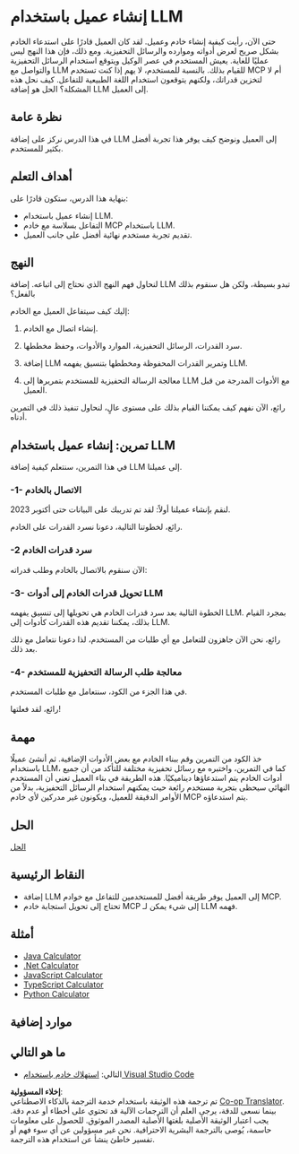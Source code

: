 <!--
CO_OP_TRANSLATOR_METADATA:
{
  "original_hash": "abbb199eb22fdffa44a0de4db6a5ea49",
  "translation_date": "2025-05-17T10:14:11+00:00",
  "source_file": "03-GettingStarted/03-llm-client/README.md",
  "language_code": "ar"
}
-->
# إنشاء عميل باستخدام LLM

حتى الآن، رأيت كيفية إنشاء خادم وعميل. لقد كان العميل قادرًا على استدعاء الخادم بشكل صريح لعرض أدواته وموارده والرسائل التحفيزية. ومع ذلك، فإن هذا النهج ليس عمليًا للغاية. يعيش المستخدم في عصر الوكيل ويتوقع استخدام الرسائل التحفيزية والتواصل مع LLM للقيام بذلك. بالنسبة للمستخدم، لا يهم إذا كنت تستخدم MCP أم لا لتخزين قدراتك، ولكنهم يتوقعون استخدام اللغة الطبيعية للتفاعل. كيف نحل هذه المشكلة؟ الحل هو إضافة LLM إلى العميل.

## نظرة عامة

في هذا الدرس نركز على إضافة LLM إلى العميل ونوضح كيف يوفر هذا تجربة أفضل بكثير للمستخدم.

## أهداف التعلم

بنهاية هذا الدرس، ستكون قادرًا على:

- إنشاء عميل باستخدام LLM.
- التفاعل بسلاسة مع خادم MCP باستخدام LLM.
- تقديم تجربة مستخدم نهائية أفضل على جانب العميل.

## النهج

لنحاول فهم النهج الذي نحتاج إلى اتباعه. إضافة LLM تبدو بسيطة، ولكن هل سنقوم بذلك بالفعل؟

إليك كيف سيتفاعل العميل مع الخادم:

1. إنشاء اتصال مع الخادم.

1. سرد القدرات، الرسائل التحفيزية، الموارد والأدوات، وحفظ مخططها.

1. إضافة LLM وتمرير القدرات المحفوظة ومخططها بتنسيق يفهمه LLM.

1. معالجة الرسالة التحفيزية للمستخدم بتمريرها إلى LLM مع الأدوات المدرجة من قبل العميل.

رائع، الآن نفهم كيف يمكننا القيام بذلك على مستوى عالٍ، لنحاول تنفيذ ذلك في التمرين أدناه.

## تمرين: إنشاء عميل باستخدام LLM

في هذا التمرين، سنتعلم كيفية إضافة LLM إلى عميلنا.

### -1- الاتصال بالخادم

لنقم بإنشاء عميلنا أولاً:
لقد تم تدريبك على البيانات حتى أكتوبر 2023.

رائع، لخطوتنا التالية، دعونا نسرد القدرات على الخادم.

### -2 سرد قدرات الخادم

الآن سنقوم بالاتصال بالخادم وطلب قدراته:

### -3- تحويل قدرات الخادم إلى أدوات LLM

الخطوة التالية بعد سرد قدرات الخادم هي تحويلها إلى تنسيق يفهمه LLM. بمجرد القيام بذلك، يمكننا تقديم هذه القدرات كأدوات إلى LLM.

رائع، نحن الآن جاهزون للتعامل مع أي طلبات من المستخدم، لذا دعونا نتعامل مع ذلك بعد ذلك.

### -4- معالجة طلب الرسالة التحفيزية للمستخدم

في هذا الجزء من الكود، سنتعامل مع طلبات المستخدم.

رائع، لقد فعلتها!

## مهمة

خذ الكود من التمرين وقم ببناء الخادم مع بعض الأدوات الإضافية. ثم أنشئ عميلًا باستخدام LLM، كما في التمرين، واختبره مع رسائل تحفيزية مختلفة للتأكد من أن جميع أدوات الخادم يتم استدعاؤها ديناميكيًا. هذه الطريقة في بناء العميل تعني أن المستخدم النهائي سيحظى بتجربة مستخدم رائعة حيث يمكنهم استخدام الرسائل التحفيزية، بدلاً من الأوامر الدقيقة للعميل، ويكونون غير مدركين لأي خادم MCP يتم استدعاؤه.

## الحل

[الحل](/03-GettingStarted/03-llm-client/solution/README.md)

## النقاط الرئيسية

- إضافة LLM إلى العميل يوفر طريقة أفضل للمستخدمين للتفاعل مع خوادم MCP.
- تحتاج إلى تحويل استجابة خادم MCP إلى شيء يمكن لـ LLM فهمه.

## أمثلة

- [Java Calculator](../samples/java/calculator/README.md)
- [.Net Calculator](../../../../03-GettingStarted/samples/csharp)
- [JavaScript Calculator](../samples/javascript/README.md)
- [TypeScript Calculator](../samples/typescript/README.md)
- [Python Calculator](../../../../03-GettingStarted/samples/python)

## موارد إضافية

## ما هو التالي

- التالي: [استهلاك خادم باستخدام Visual Studio Code](/03-GettingStarted/04-vscode/README.md)

**إخلاء المسؤولية**:  
تم ترجمة هذه الوثيقة باستخدام خدمة الترجمة بالذكاء الاصطناعي [Co-op Translator](https://github.com/Azure/co-op-translator). بينما نسعى للدقة، يرجى العلم أن الترجمات الآلية قد تحتوي على أخطاء أو عدم دقة. يجب اعتبار الوثيقة الأصلية بلغتها الأصلية المصدر الموثوق. للحصول على معلومات حاسمة، يُوصى بالترجمة البشرية الاحترافية. نحن غير مسؤولين عن أي سوء فهم أو تفسير خاطئ ينشأ عن استخدام هذه الترجمة.